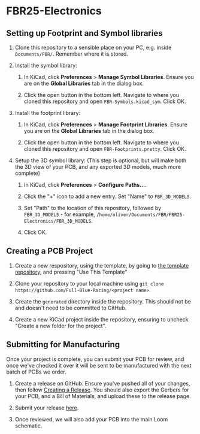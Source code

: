# FBR25-Electronics

## Setting up Footprint and Symbol libraries

1. Clone this repository to a sensible place on your PC, e.g. inside `Documents/FBR/`. Remember where it is stored.

2. Install the symbol library:

   1. In KiCad, click **Preferences** > **Manage Symbol Libraries**. Ensure you are on the **Global Libraries** tab in the dialog box.

   2. Click the open button in the bottom left. Navigate to where you cloned this repository and open `FBR-Symbols.kicad_sym`. Click OK.
  
3. Install the footprint library:

   1. In KiCad, click **Preferences** > **Manage Footprint Libraries**. Ensure you are on the **Global Libraries** tab in the dialog box.

   2. Click the open button in the bottom left. Navigate to where you cloned this repository and open `FBR-Footprints.pretty`. Click OK.
  
4. Setup the 3D symbol library: (This step is optional, but will make both the 3D view of your PCB, and any exported 3D models, much more complete)

   1. In KiCad, click **Preferences** > **Configure Paths...**.

   2. Click the "+" icon to add a new entry. Set "Name" to `FBR_3D_MODELS`.

   3. Set "Path" to the location of this repository, followed by `FBR_3D_MODELS` - for example, `/home/oliver/Documents/FBR/FBR25-Electronics/FBR_3D_MODELS`.

   4. Click OK.

## Creating a PCB Project

1. Create a new respository, using the template, by going to [the template repository](https://github.com/Full-Blue-Racing/ElectronicsProjectTemplate), and pressing "Use This Template"

2. Clone your repository to your local machine using `git clone https://github.com/Full-Blue-Racing/<project name>`.

3. Create the `generated` directory inside the repository. This should not be and doesn't need to be committed to GitHub.

4. Create a new KiCad project inside the repository, ensuring to uncheck "Create a new folder for the project".

## Submitting for Manufacturing

Once your project is complete, you can submit your PCB for review, and once we've checked it over it will be sent to be manufactured with the next batch of PCBs we order.

1. Create a release on GitHub.
   Ensure you've pushed all of your changes, then follow [Creating a Release](https://docs.github.com/en/repositories/releasing-projects-on-github/managing-releases-in-a-repository#creating-a-release).
   You should also export the Gerbers for your PCB, and a Bill of Materials, and upload these to the release page.

2. Submit your release [here](https://forms.gle/mBnbXawvQiZjMk937).

3. Once reviewed, we will also add your PCB into the main Loom schematic.
